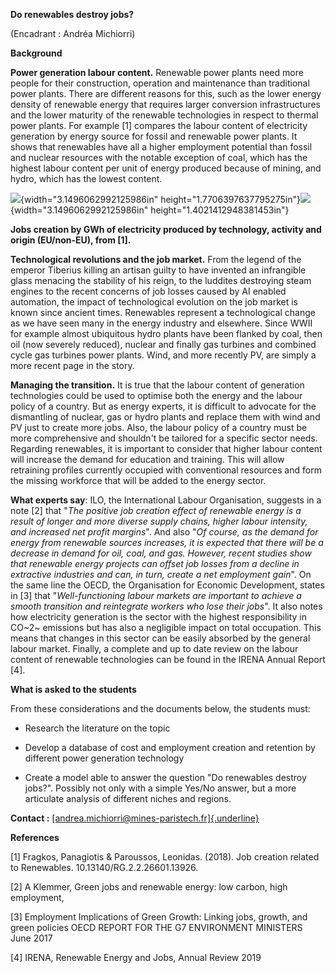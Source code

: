 **Do renewables destroy jobs?**

(Encadrant : Andréa Michiorri)

**Background**

**Power generation labour content.** Renewable power plants need more
people for their construction, operation and maintenance than
traditional power plants. There are different reasons for this, such as
the lower energy density of renewable energy that requires larger
conversion infrastructures and the lower maturity of the renewable
technologies in respect to thermal power plants. For example \[1\]
compares the labour content of electricity generation by energy source
for fossil and renewable power plants. It shows that renewables have all
a higher employment potential than fossil and nuclear resources with the
notable exception of coal, which has the highest labour content per unit
of energy produced because of mining, and hydro, which has the lowest
content.

![](media/image1.png){width="3.1496062992125986in"
height="1.7706397637795275in"}![](media/image1.png){width="3.1496062992125986in"
height="1.4021412948381453in"}

**Jobs creation by GWh of electricity produced by technology, activity
and origin (EU/non-EU), from \[1\].**

**Technological revolutions and the job market.** From the legend of the
emperor Tiberius killing an artisan guilty to have invented an
infrangible glass menacing the stability of his reign, to the luddites
destroying steam engines to the recent concerns of job losses caused by
AI enabled automation, the impact of technological evolution on the job
market is known since ancient times. Renewables represent a
technological change as we have seen many in the energy industry and
elsewhere. Since WWII for example almost ubiquitous hydro plants have
been flanked by coal, then oil (now severely reduced), nuclear and
finally gas turbines and combined cycle gas turbines power plants. Wind,
and more recently PV, are simply a more recent page in the story.

**Managing the transition.** It is true that the labour content of
generation technologies could be used to optimise both the energy and
the labour policy of a country. But as energy experts, it is difficult
to advocate for the dismantling of nuclear, gas or hydro plants and
replace them with wind and PV just to create more jobs. Also, the labour
policy of a country must be more comprehensive and shouldn't be tailored
for a specific sector needs. Regarding renewables, it is important to
consider that higher labour content will increase the demand for
education and training. This will allow retraining profiles currently
occupied with conventional resources and form the missing workforce that
will be added to the energy sector.

**What experts say**: ILO, the International Labour Organisation,
suggests in a note \[2\] that "*The positive job creation effect of
renewable energy is a result of longer and more diverse supply chains,
higher labour intensity, and increased net profit margins*". And also
"*Of course, as the demand for energy from renewable sources increases,
it is expected that there will be a decrease in demand for oil, coal,
and gas. However, recent studies show that renewable energy projects can
offset job losses from a decline in extractive industries and can, in
turn, create a net employment gain*". On the same line the OECD, the
Organisation for Economic Development, states in \[3\] that
"*Well-functioning labour markets are important to achieve a smooth
transition and reintegrate workers who lose their jobs*". It also notes
how electricity generation is the sector with the highest responsibility
in CO~2~ emissions but has also a negligible impact on total occupation.
This means that changes in this sector can be easily absorbed by the
general labour market. Finally, a complete and up to date review on the
labour content of renewable technologies can be found in the IRENA
Annual Report \[4\].

**What is asked to the students**

From these considerations and the documents below, the students must:

-   Research the literature on the topic

-   Develop a database of cost and employment creation and retention by
    different power generation technology

-   Create a model able to answer the question "Do renewables destroy
    jobs?". Possibly not only with a simple Yes/No answer, but a more
    articulate analysis of different niches and regions.

**Contact :**
[[andrea.michiorri\@mines-paristech.fr]{.underline}](mailto:andrea.michiorri@mines-paristech.fr)

**References**

\[1\] Fragkos, Panagiotis & Paroussos, Leonidas. (2018). Job creation
related to Renewables. 10.13140/RG.2.2.26601.13926.

\[2\] A Klemmer, Green jobs and renewable energy: low carbon, high
employment,

\[3\] Employment Implications of Green Growth: Linking jobs, growth, and
green policies OECD REPORT FOR THE G7 ENVIRONMENT MINISTERS June 2017

\[4\] IRENA, Renewable Energy and Jobs, Annual Review 2019
